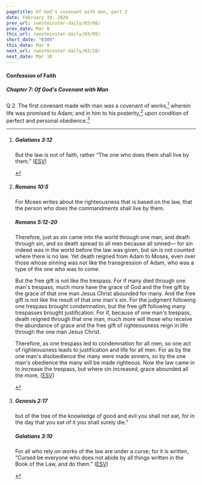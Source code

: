 ```yaml
---
pagetitle: Of God's covenant with man, part 2
date: February 19, 2020
prev_url: /westminster-daily/03/08/
prev_date: Mar 8
this_url: /westminster-daily/03/09/
short_date: "0309"
this_date: Mar 9
next_url: /westminster-daily/03/10/
next_date: Mar 10
---
```


#### Confession of Faith

##### Chapter 7: Of God's Covenant with Man

<span class="q">Q 2.</span> The first covenant made with man was a covenant of works,[^fnref:wcf1] wherein life was promised to Adam; and in him to his posterity,[^fnref:wcf2] upon condition of perfect and personal obedience.[^fnref:wcf3]

[^fnref:wcf1]: <div class="esv"><h5>Galatians 3:12</h5> <div class="esv-text"><p id="p48003012.01-1">But the law is not of faith, rather &#8220;The one who does them shall live by them.&#8221;  (<a href="http://www.esv.org" class="copyright">ESV</a>)</p> </div> </div>

[^fnref:wcf2]: <div class="esv"><h5>Romans 10:5</h5> <div class="esv-text"> <p id="p45010005.07-1">For Moses writes about the righteousness that is based on the law, that the person who does the commandments shall live by them.</p> </div><h5>Romans 5:12-20</h5> <div class="esv-text"> <p id="p45005012.07-2">Therefore, just as sin came into the world through one man, and death through sin, and so death spread to all men because all sinned&#8212; for sin indeed was in the world before the law was given, but sin is not counted where there is no law. Yet death reigned from Adam to Moses, even over those whose sinning was not like the transgression of Adam, who was a type of the one who was to come.</p>  <p id="p45005015.01-2">But the free gift is not like the trespass. For if many died through one man's trespass, much more have the grace of God and the free gift by the grace of that one man Jesus Christ abounded for many. And the free gift is not like the result of that one man's sin. For the judgment following one trespass brought condemnation, but the free gift following many trespasses brought justification. For if, because of one man's trespass, death reigned through that one man, much more will those who receive the abundance of grace and the free gift of righteousness reign in life through the one man Jesus Christ.</p>  <p id="p45005018.01-2">Therefore, as one trespass led to condemnation for all men, so one act of righteousness leads to justification and life for all men. For as by the one man's disobedience the many were made sinners, so by the one man's obedience the many will be made righteous. Now the law came in to increase the trespass, but where sin increased, grace abounded all the more,  (<a href="http://www.esv.org" class="copyright">ESV</a>)</p> </div> </div>

[^fnref:wcf3]: <div class="esv"><h5>Genesis 2:17</h5> <div class="esv-text"><p id="p01002017.01-1">but of the tree of the knowledge of good and evil you shall not eat, for in the day that you eat of it you shall surely die.&#8221;</p> </div><h5>Galatians 3:10</h5> <div class="esv-text"> <p id="p48003010.07-2">For all who rely on works of the law are under a curse; for it is written, &#8220;Cursed be everyone who does not abide by all things written in the Book of the Law, and do them.&#8221;  (<a href="http://www.esv.org" class="copyright">ESV</a>)</p> </div> </div>

